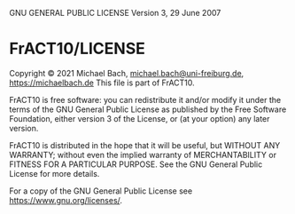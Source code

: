   GNU GENERAL PUBLIC LICENSE
                       Version 3, 29 June 2007

# FrACT10/LICENSE

Copyright © 2021 Michael Bach, michael.bach@uni-freiburg.de, <https://michaelbach.de>
This file is part of FrACT10.

FrACT10 is free software: you can redistribute it and/or modify it under the terms of the GNU General Public License as published by the Free Software Foundation, either version 3 of the License, or (at your option) any later version.

FrACT10 is distributed in the hope that it will be useful, but WITHOUT ANY WARRANTY; without even the implied warranty of MERCHANTABILITY or FITNESS FOR A PARTICULAR PURPOSE. See the GNU General Public License for more details.

For a copy of the GNU General Public License see <https://www.gnu.org/licenses/>.
